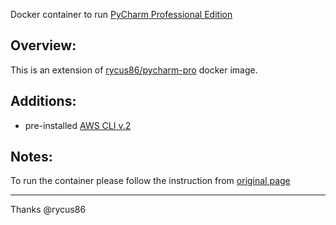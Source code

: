 Docker container to run [PyCharm Professional Edition](https://www.jetbrains.com/pycharm/)

## Overview:

This is an extension of [rycus86/pycharm-pro](https://hub.docker.com/r/rycus86/pycharm-pro) docker image.

## Additions:
* pre-installed [AWS CLI v.2](https://docs.aws.amazon.com/cli/latest/userguide/cli-chap-install.html)

## Notes:
  To run the container please follow the instruction from [original page](https://hub.docker.com/r/rycus86/pycharm-pro)

---
Thanks @rycus86